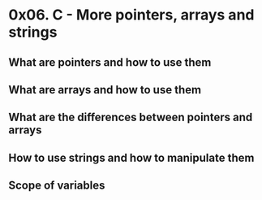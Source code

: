 # 0x06. C - More pointers, arrays and strings
## What are pointers and how to use them
## What are arrays and how to use them
## What are the differences between pointers and arrays
## How to use strings and how to manipulate them
## Scope of variables

